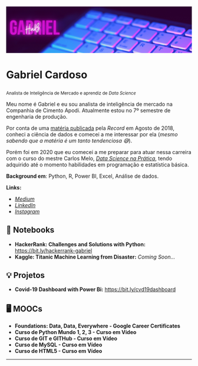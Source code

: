 <p align="center">
  <img src="banner-hub.png" >
</p>

# Gabriel Cardoso

<sub>Analista de Inteligência de Mercado e aprendiz de *Data Science*</sub>

Meu nome é Gabriel e eu sou analista de inteligência de mercado na Companhia de Cimento Apodi. Atualmente estou no 7º semestre de engenharia de produção. 

Por conta de uma [matéria publicada](https://recordtv.r7.com/fala-brasil/fotos/carreira-em-ciencia-de-dados-promete-salarios-de-r-22-mil-29092018) pela *Record* em Agosto de 2018,
conheci a ciência de dados e comecei a me interessar por ela (*mesmo sabendo que a matéria é um tanto tendenciosa 😅*). 

Porém foi em 2020 que eu comecei a me preparar para atuar nessa carreira com o curso do mestre Carlos Melo, [*Data Science na Prática*](https://sigmoidal.ai), tendo adquirido até o momento habilidades em programação e estatística básica.

**Background em**: Python, R, Power BI, Excel,  Análise de dados.

**Links:**
* [*Medium*](https://medium.com)
* [*LinkedIn*](https://br.linkedin.com)
* [*Instagram*](https://www.instagram.com/gabecrd/)


## 📓 Notebooks
* **HackerRank: Challenges and Solutions with Python:** https://bit.ly/hackerrank-gabriel
* **Kaggle: Titanic Machine Learning from Disaster:** *Coming Soon...*

## 💡 Projetos
* **Covid-19 Dashboard with Power Bi:** https://bit.ly/cvd19dashboard

## 🖥️ MOOCs
* **Foundations: Data, Data, Everywhere - Google Career Certificates**
* **Curso de Python Mundo 1, 2, 3 - Curso em Vídeo**
* **Curso de GIT e GITHub - Curso em Vídeo**
* **Curso de MySQL - Curso em Vídeo**
* **Curso de HTML5 - Curso em Vídeo**
---
